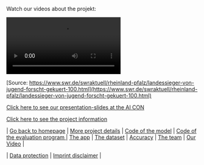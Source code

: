 Watch our videos about the projekt:

<video>
    <source src="./posts/1432761.sm (2).mp4" type=video/mp4>
</video>


[Source: https://www.swr.de/swraktuell/rheinland-pfalz/landessieger-von-jugend-forscht-gekuert-100.html](https://www.swr.de/swraktuell/rheinland-pfalz/landessieger-von-jugend-forscht-gekuert-100.html)

[Click here to see our presentation-slides at the AI CON](https://www.youtube.com/watch?v=Fi_lD6dlfEU)

[Click here to see the project information](https://www.youtube.com/watch?v=XQqo0KjTO1Q&feature=youtu.be)






| [Go back to homepage](https://matheli.github.io/Fall_Detection_App_AI/.) | [More project details](https://matheli.github.io/Fall_Detection_App_AI/posts/More%20details.html) | [Code of the model](https://matheli.github.io/Fall_Detection_App_AI/posts/First_model.html) | [Code of the evaluation program ](https://matheli.github.io/Fall_Detection_App_AI/posts/Second_model.html) | [The app](https://matheli.github.io/Fall_Detection_App_AI/posts/The_app_code.html) | [The dataset](https://matheli.github.io/Fall_Detection_App_AI/posts/The_dataset.html) | [Accuracy](https://matheli.github.io/Fall_Detection_App_AI/posts/Accuracy.html) | [The team](https://matheli.github.io/Fall_Detection_App_AI/posts/The_team/The_team.html) | [Our Video](https://matheli.github.io/Fall_Detection_App_AI/posts/The_Video.html) |


| [Data protection](https://matheli.github.io/Fall_Detection_App_AI/posts/Datenschutzerkl%C3%A4rung) | [Imprint disclaimer](https://matheli.github.io/Fall_Detection_App_AI/posts/Impressum_Haftungsauschluss) |

